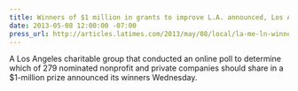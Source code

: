 ```yaml
---
title: Winners of $1 million in grants to improve L.A. announced, Los Angeles Times
date: 2013-05-08 12:00:00 -07:00
press_url: http://articles.latimes.com/2013/may/08/local/la-me-ln-winners-of-1-million-prize-to-improve-la-announced-20130508
---
```


A Los Angeles charitable group that conducted an online poll to determine which of 279 nominated nonprofit and private companies should share in a $1-million prize announced its winners Wednesday.
